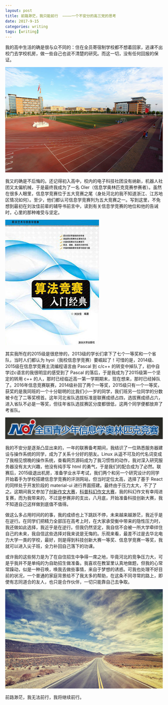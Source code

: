 ```yaml
---
layout: post
title: 前路渺茫，我只能前行  ————一个不安分的高三党的思考
date: 2017-9-15
categories: writing
tags: [writing]
---
```


我的高中生活的确是很与众不同的：住在全员寄宿制学校都不想着回家，逃课不出校门去学校机房，做一些自己也说不清楚的研究。而这一切，没有任何回报的保证。  

![](/photo/hdyz.jpg)

我又的确是不后悔的。还记得初入高中，校内的电子科技社团没有纳新，机器人社团又太偏机械，于是最终我成为了一名 OIer（信息学奥林匹克竞赛参赛者）。虽然在很多人眼里，信息学竞赛位于五大竞赛之尾（身处河北的我不知道浙江、江苏地区情况如何）。至少，他们都认可信息学竞赛列为五大竞赛之一。写到这里，不免想到最初在刘汝佳前辈的辅导书前言中，读到有关信息学竞赛的地位和他的告诫时，心里的那种难受与坚定。  

![](/photo/algorithmguide.jpg)

其实我所在的2015级是很悲惨的，2013级的学长们拿下了七个一等奖和一个省队，当时人们都认为 hyoi（我校信息学竞赛）要崛起了！可惜的是，2014级、2015级在信息学竞赛主流编程语言由 Pascal 到 c/c++ 的转变中掉队了，初中自学过c语言的我很明显的感受到了 Pascal 的落后，于是我成为了2015级第一个坚定的转用 c++ 的人，那时已经临近高一第一学期期末，现在想来，那时已经掉队了。2016年信息竞赛联赛，2014级补回了两个一等奖，2015级只有一个一等奖，获奖的是我同班的一个十分聪明的比我们小一岁的同学，我们班另一位同学的分数被卡在了二等奖榜首。这年河北省队选拔标准是联赛成绩占四，选拔赛成绩占六，进入省队不必是一等奖，但往年省队选拔赛区分度都很低，这两个同学便都放弃了考省队。  

![](/photo/noi.png)

我的不安分是逐渐凸显出来的，一年的联赛备考期间，我结识了一位熟悉服务器建设与操作系统的同学，成为了关系十分好的朋友。Linux 从遥不可及的代名词变成了我相见恨晚的操作系统，查看网页源码成为了我习惯性的动作，我对深入研究服务器没有太大兴趣，他没有纯手写 html 的勇气，于是我们的配合成为了必然。联赛后，2015级退出机房，准备学业水平考试，我们两个和另一个研究设计的同学开始着手为学校搭建信息学竞赛的评测网站，但当时定位太高，选择了基于 React 的同样处于开发阶段的 material-ui 进行界面搭建。最终由于压力太大，不了了之。这期间我又参加了[创新作文大赛](/composition/2017/03/15/composition/)，[科普科幻作文大赛](/composition/2017/04/15/composition/)，我的科幻作文有幸闯进复赛，而为我带来的，不过是参赛非的支出，八月底，开始准备科技创新大赛，我不知道自己这样做到底值不值得。  

做这么多占用时间的的事，我的成绩也上下跳跃不停，未来越来越渺茫，我近乎是在逆行。在同学们把精力全部压在高考上时，在大家承受衡中带来的隐性压力时，我还做如此选择，我近乎是在逆行。但我仍然坚定，我自信不会被一所大学牵绊住自己的未来，我自信这些选择对我来说是无悔的。乐观来看，最差不过是去华北电力大学一类的学校，最好，则是得到科技创新大赛一等奖、信息学竞赛一等奖，我就可以进入尖子班，全力补回自己落下的功课。  

或许我的这些努力是为了在自住招生中争得一席之地，毕竟河北的竞争压力大，可是乎我并不是单纯的为自助招生做准备。我喜欢在教室里认真地做题，但我的心常常躁动，似是一种召唤，唤我去做些事情，来自于梦想的诱惑。可我也处理不好目前的状况，一个普通的家庭背景给不了我太多的帮助，在这条不同寻常的路上，即使有志同道合的友人，也只是合作伙伴，一切只能靠自己去争取。  

![](/photo/road.jpg)

前路渺茫，我无法前行，我将继续前行。  
